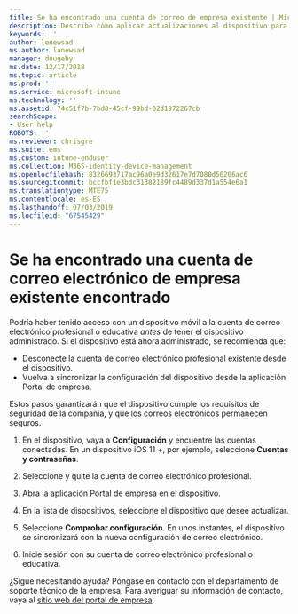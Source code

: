 ```yaml
---
title: Se ha encontrado una cuenta de correo de empresa existente | Microsoft Docs
description: Describe cómo aplicar actualizaciones al dispositivo para que pueda tener acceso de nuevo al correo electrónico profesional o educativo.
keywords: ''
author: lenewsad
ms.author: lanewsad
manager: dougeby
ms.date: 12/17/2018
ms.topic: article
ms.prod: ''
ms.service: microsoft-intune
ms.technology: ''
ms.assetid: 74c51f7b-7bd8-45cf-99bd-02d1972267cb
searchScope:
- User help
ROBOTS: ''
ms.reviewer: chrisgre
ms.suite: ems
ms.custom: intune-enduser
ms.collection: M365-identity-device-management
ms.openlocfilehash: 8326693717ac96a0e9d32617e7d7080d50206ac6
ms.sourcegitcommit: bccfbf1e3bdc31382189fc4489d337d1a554e6a1
ms.translationtype: MTE75
ms.contentlocale: es-ES
ms.lasthandoff: 07/03/2019
ms.locfileid: "67545429"
---
```

# <a name="an-existing-company-email-account-was-found"></a>Se ha encontrado una cuenta de correo electrónico de empresa existente encontrado

Podría haber tenido acceso con un dispositivo móvil a la cuenta de correo electrónico profesional o educativa *antes* de tener el dispositivo administrado. Si el dispositivo está ahora administrado, se recomienda que:

* Desconecte la cuenta de correo electrónico profesional existente desde el dispositivo.
* Vuelva a sincronizar la configuración del dispositivo desde la aplicación Portal de empresa.  

Estos pasos garantizarán que el dispositivo cumple los requisitos de seguridad de la compañía, y que los correos electrónicos permanecen seguros.

1. En el dispositivo, vaya a **Configuración** y encuentre las cuentas conectadas. En un dispositivo iOS 11 +, por ejemplo, seleccione **Cuentas y contraseñas**.
 
2. Seleccione y quite la cuenta de correo electrónico profesional.

3. Abra la aplicación Portal de empresa en el dispositivo.  

4. En la lista de dispositivos, seleccione el dispositivo que desee actualizar.

5. Seleccione **Comprobar configuración**. En unos instantes, el dispositivo se sincronizará con la nueva configuración de correo electrónico.

6. Inicie sesión con su cuenta de correo electrónico profesional o educativa.

¿Sigue necesitando ayuda? Póngase en contacto con el departamento de soporte técnico de la empresa. Para averiguar su información de contacto, vaya al [sitio web del portal de empresa](https://go.microsoft.com/fwlink/?linkid=2010980).
